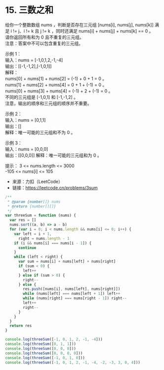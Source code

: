 # 15. 三数之和

给你一个整数数组 nums ，判断是否存在三元组 [nums[i], nums[j], nums[k]] 满足 i != j、i != k 且 j != k ，同时还满足 nums[i] + nums[j] + nums[k] == 0 。  
请你返回所有和为 0 且不重复的三元组。  
注意：答案中不可以包含重复的三元组。

示例 1：  
输入：nums = [-1,0,1,2,-1,-4]  
输出：[[-1,-1,2],[-1,0,1]]  
解释：  
nums[0] + nums[1] + nums[2] = (-1) + 0 + 1 = 0 。  
nums[1] + nums[2] + nums[4] = 0 + 1 + (-1) = 0 。  
nums[0] + nums[3] + nums[4] = (-1) + 2 + (-1) = 0 。  
不同的三元组是 [-1,0,1] 和 [-1,-1,2] 。  
注意，输出的顺序和三元组的顺序并不重要。

示例 2：  
输入：nums = [0,1,1]  
输出：[]  
解释：唯一可能的三元组和不为 0 。

示例 3：  
输入：nums = [0,0,0]  
输出：[[0,0,0]]
解释：唯一可能的三元组和为 0 。

提示：
3 <= nums.length <= 3000  
-105 <= nums[i] <= 105

- 来源：力扣（LeetCode）  
- 链接：https://leetcode.cn/problems/3sum

```javascript
/**
 * @param {number[]} nums
 * @return {number[][]}
 */
var threeSum = function (nums) {
  var res = []
  nums.sort((a, b) => a - b)
  for (var i = 0; i < nums.length && nums[i] <= 0; i++) {
    var left = i + 1,
      right = nums.length - 1
    if (i && nums[i] === nums[i - 1]) {
      continue
    }
    while (left < right) {
      var sum = nums[i] + nums[left] + nums[right]
      if (sum < 0) {
        left++
      } else if (sum > 0) {
        right--
      } else {
        res.push([nums[i], nums[left], nums[right]])
        while (nums[left] === nums[left + 1]) left++
        while (nums[right] === nums[right - 1]) right--
        left++
        right--
      }
    }
  }
  return res
}

console.log(threeSum([-1, 0, 1, 2, -1, -4]))
console.log(threeSum([0, 1, 1]))
console.log(threeSum([0, 0, 0]))
console.log(threeSum([0, 0, 0, 0]))
console.log(threeSum([-1, 0, 1, 0]))
console.log(threeSum([-1, 0, 1, 2, -1, -4, -2, -3, 3, 0, 4]))
```
